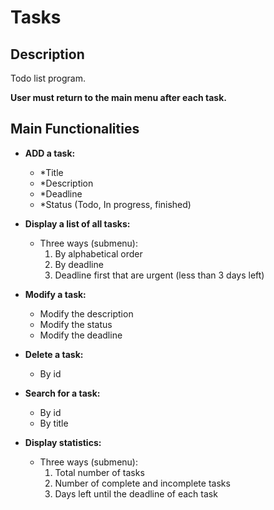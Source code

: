 # Tasks

## Description

Todo list program.

**User must return to the main menu after each task.**

## Main Functionalities

- **ADD a task:**
  - *Title
  - *Description
  - *Deadline
  - *Status (Todo, In progress, finished)

- **Display a list of all tasks:**
  - Three ways (submenu):
    1. By alphabetical order
    2. By deadline
    3. Deadline first that are urgent (less than 3 days left)

- **Modify a task:**
  - Modify the description
  - Modify the status
  - Modify the deadline

- **Delete a task:**
  - By id

- **Search for a task:**
  - By id
  - By title

- **Display statistics:**
  - Three ways (submenu):
    1. Total number of tasks
    2. Number of complete and incomplete tasks
    3. Days left until the deadline of each task









